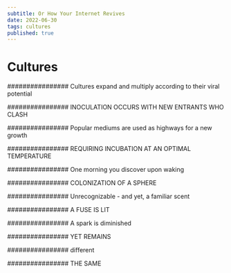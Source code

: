 ```yaml
---
subtitle: Or How Your Internet Revives
date: 2022-06-30
tags: cultures
published: true
---
```


# Cultures

################ Cultures expand and multiply according to their viral potential  

################ INOCULATION OCCURS WITH NEW ENTRANTS WHO CLASH  

################ Popular mediums are used as highways for a new growth  

################ REQUIRING INCUBATION AT AN OPTIMAL TEMPERATURE  

################ One morning you discover upon waking  

################ COLONIZATION OF A SPHERE  

################ Unrecognizable - and yet, a familiar scent  

################ A FUSE IS LIT  

################ A spark is diminished  

################ YET REMAINS  

################ different  

################ THE SAME